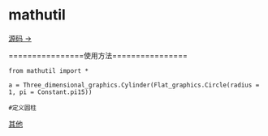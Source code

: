 # mathutil
[源码 ->](https://github.com/xcx-2843604975/mathutil)

================使用方法================

`from mathutil import *`

`a = Three_dimensional_graphics.Cylinder(Flat_graphics.Circle(radius = 1, pi = Constant.pi15))`

`#定义圆柱`

[其他](https://github.com/xcx-2843604975/mathutil)
